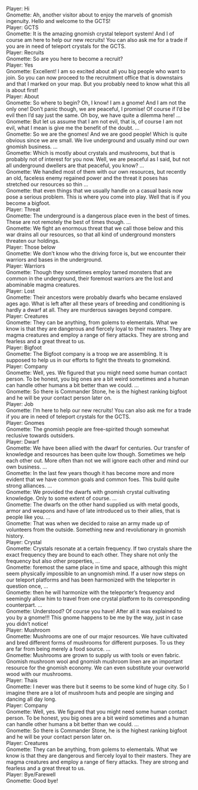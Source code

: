 Player: Hi  
Gnomette: Ah, another visitor about to enjoy the marvels of gnomish ingenuity. Hello and welcome to the GCTS!  
Player: GCTS  
Gnomette: It is the amazing gnomish crystal teleport system! And I of course am here to help our new recruits! You can also ask me for a trade if you are in need of teleport crystals for the GCTS.  
Player: Recruits  
Gnomette: So are you here to become a recruit?  
Player: Yes  
Gnomette: Excellent! I am so excited about all you big people who want to join. So you can now proceed to the recruitment office that is downstairs and that I marked on your map. But you probably need to know what this all is about first!  
Player: About  
Gnomette: So where to begin? Oh, I know! I am a gnome! And I am not the only one! Don’t panic though, we are peaceful, I promise! Of course if I’d be evil then I’d say just the same. Oh boy, we have quite a dilemma here! …  
Gnomette: But let us assume that I am not evil, that is, of course I am not evil, what I mean is give me the benefit of the doubt. …  
Gnomette: So we are the gnomes! And we are good people! Which is quite obvious since we are small. We live underground and usually mind our own gnomish business. …  
Gnomette: Which is mostly about crystals and mushrooms, but that is probably not of interest for you now. Well, we are peaceful as I said, but not all underground dwellers are that peaceful, you know? …  
Gnomette: We handled most of them with our own resources, but recently an old, faceless enemy regained power and the threat it poses has stretched our resources so thin …  
Gnomette: that even things that we usually handle on a casual basis now pose a serious problem. This is where you come into play. Well that is if you become a bigfoot.  
Player: Threat  
Gnomette: The underground is a dangerous place even in the best of times. These are not remotely the best of times though. …  
Gnomette: We fight an enormous threat that we call those below and this war drains all our resources, so that all kind of underground monsters threaten our holdings.  
Player: Those below  
Gnomette: We don’t know who the driving force is, but we encounter their warriors and bases in the underground.  
Player: Warriors  
Gnomette: Though they sometimes employ tamed monsters that are common in the underground, their foremost warriors are the lost and abominable magma creatures.  
Player: Lost  
Gnomette: Their ancestors were probably dwarfs who became enslaved ages ago. What is left after all these years of breeding and conditioning is hardly a dwarf at all. They are murderous savages beyond compare.  
Player: Creatures  
Gnomette: They can be anything, from golems to elementals. What we know is that they are dangerous and fiercely loyal to their masters. They are magma creatures and employ a range of fiery attacks. They are strong and fearless and a great threat to us.  
Player: Bigfoot  
Gnomette: The Bigfoot company is a troop we are assembling. It is supposed to help us in our efforts to fight the threats to gnomekind.  
Player: Company  
Gnomette: Well, yes. We figured that you might need some human contact person. To be honest, you big ones are a bit weird sometimes and a human can handle other humans a bit better than we could. …  
Gnomette: So there is Commander Stone, he is the highest ranking bigfoot and he will be your contact person later on.  
Player: Job  
Gnomette: I’m here to help our new recruits! You can also ask me for a trade if you are in need of teleport crystals for the GCTS.  
Player: Gnomes  
Gnomette: The gnomish people are free-spirited though somewhat reclusive towards outsiders.  
Player: Dwarf  
Gnomette: We have been allied with the dwarf for centuries. Our transfer of knowledge and resources has been quite low though. Sometimes we help each other out. More often than not we will ignore each other and mind our own business. …  
Gnomette: In the last few years though it has become more and more evident that we have common goals and common foes. This build quite strong alliances. …  
Gnomette: We provided the dwarfs with gnomish crystal cultivating knowledge. Only to some extent of course. …  
Gnomette: The dwarfs on the other hand supplied us with metal goods, armor and weapons and have of late introduced us to their allies, that is people like you. …  
Gnomette: That was when we decided to raise an army made up of volunteers from the outside. Something new and revolutionary in gnomish history.  
Player: Crystal  
Gnomette: Crystals resonate at a certain frequency. If two crystals share the exact frequency they are bound to each other. They share not only the frequency but also other properties, …  
Gnomette: foremost the same place in time and space, although this might seem physically impossible to an ungnomish mind. If a user now steps on our teleport platforms and has been harmonized with the teleporter in question once, …  
Gnomette: then he will harmonize with the teleporter’s frequency and seemingly allow him to travel from one crystal platform to its corresponding counterpart. …  
Gnomette: Understood? Of course you have! After all it was explained to you by a gnome!!! This gnome happens to be me by the way, just in case you didn’t notice!  
Player: Mushroom  
Gnomette: Mushrooms are one of our major resources. We have cultivated and bred different forms of mushrooms for different purposes. To us they are far from being merely a food source. …  
Gnomette: Mushrooms are grown to supply us with tools or even fabric. Gnomish mushroom wool and gnomish mushroom linen are an important resource for the gnomish economy. We can even substitute your overworld wood with our mushrooms.  
Player: Thais  
Gnomette: I never was there but it seems to be some kind of huge city. So I imagine there are a lot of mushroom huts and people are singing and dancing all day long.  
Player: Company  
Gnomette: Well, yes. We figured that you might need some human contact person. To be honest, you big ones are a bit weird sometimes and a human can handle other humans a bit better than we could. …  
Gnomette: So there is Commander Stone, he is the highest ranking bigfoot and he will be your contact person later on.  
Player: Creatures  
Gnomette: They can be anything, from golems to elementals. What we know is that they are dangerous and fiercely loyal to their masters. They are magma creatures and employ a range of fiery attacks. They are strong and fearless and a great threat to us.  
Player: Bye/Farewell  
Gnomette: Good bye!  
